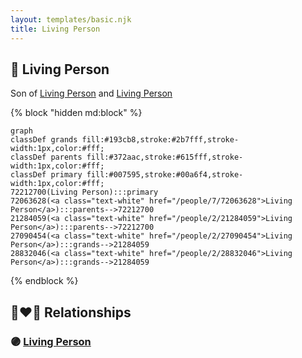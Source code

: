 ```yaml
---
layout: templates/basic.njk
title: Living Person
---
```

## 🔵 Living Person

Son of [Living Person](/people/2/21284059) and [Living Person](/people/7/72063628)

{% block "hidden md:block" %}
```mermaid
graph
classDef grands fill:#193cb8,stroke:#2b7fff,stroke-width:1px,color:#fff;
classDef parents fill:#372aac,stroke:#615fff,stroke-width:1px,color:#fff;
classDef primary fill:#007595,stroke:#00a6f4,stroke-width:1px,color:#fff;
72212700(Living Person):::primary
72063628(<a class="text-white" href="/people/7/72063628">Living Person</a>):::parents-->72212700
21284059(<a class="text-white" href="/people/2/21284059">Living Person</a>):::parents-->72212700
27090454(<a class="text-white" href="/people/2/27090454">Living Person</a>):::grands-->21284059
28832046(<a class="text-white" href="/people/2/28832046">Living Person</a>):::grands-->21284059
```
{% endblock %}

## 👩‍❤️‍👨 Relationships

### 🟣 [Living Person](/people/8/85580244)
